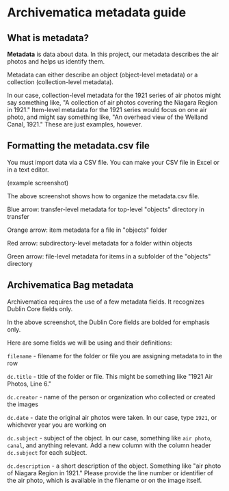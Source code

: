 # Archivematica metadata guide

## What is metadata?

**Metadata** is data about data. In this project, our metadata describes the air photos and helps us identify them. 

Metadata can either describe an object (object-level metadata) or a collection (collection-level metadata). 

In our case, collection-level metadata for the 1921 series of air photos might say something like, "A collection of air photos covering the Niagara Region in 1921." Item-level metadata for the 1921 series would focus on one air photo, and might say something like, "An overhead view of the Welland Canal, 1921." These are just examples, however.

## Formatting the metadata.csv file

You must import data via a CSV file. You can make your CSV file in Excel or in a text editor.

(example screenshot)

The above screenshot shows how to organize the metadata.csv file.

Blue arrow: transfer-level metadata for top-level "objects" directory in transfer

Orange arrow: item metadata for a file in "objects" folder

Red arrow: subdirectory-level metadata for a folder within objects

Green arrow: file-level metadata for items in a subfolder of the "objects" directory

## Archivematica Bag metadata

Archivematica requires the use of a few metadata fields. It recognizes Dublin Core fields only. 

In the above screenshot, the Dublin Core fields are bolded for emphasis only.

Here are some fields we will be using and their definitions:

`filename` - filename for the folder or file you are assigning metadata to in the row

`dc.title` - title of the folder or file. This might be something like "1921 Air Photos, Line 6."

`dc.creator` - name of the person or organization who collected or created the images

`dc.date` - date the original air photos were taken. In our case, type `1921`, or whichever year you are working on

`dc.subject` - subject of the object. In our case, something like `air photo`, `canal`, and anything relevant. Add a new column with the column header `dc.subject` for each subject.

`dc.description` - a short description of the object. Something like "air photo of Niagara Region in 1921." Please provide the line number or identifier of the air photo, which is available in the filename or on the image itself.


